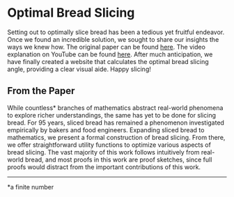 # Optimal Bread Slicing

Setting out to optimally slice bread has been a tedious yet fruitful endeavor. Once we found an incredible solution, we sought to share our insights the ways we knew how. The original paper can be found [here](https://ronikbhaskar.github.io/projects/optimal_slicing.pdf). The video explanation on YouTube can be found [here](https://youtu.be/R6SYxpiGGJ0?si=Ipt-r0DK1HKfHJa3). After much anticipation, we have finally created a website that calculates the optimal bread slicing angle, providing a clear visual aide. Happy slicing!

## From the Paper

While countless* branches of mathematics abstract real-world phenomena to explore richer understandings, the same has yet to be done for slicing bread. For 95 years, sliced bread has remained a phenomenon investigated empirically by bakers and food engineers. Expanding sliced bread to mathematics, we present a formal construction of bread slicing. From there, we offer straightforward utility functions to optimize various aspects of bread slicing. The vast majority of this work follows intuitively from real-world bread, and most proofs in this work are proof sketches, since full proofs would distract from the important contributions of this work.

---

*a finite number
